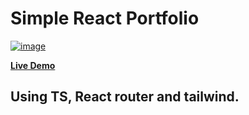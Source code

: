 # Simple React Portfolio

 <a href="https://alil0l.github.io/reactport" target="_blank"> ![image](https://github.com/user-attachments/assets/32a12e35-de9a-45a8-9862-f0d1d7eb5c2f)  </a>

 <a href="https://alil0l.github.io/reactport" target="_blank">**Live Demo**</a>

## Using TS, React router and tailwind.
